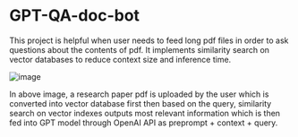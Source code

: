 # GPT-QA-doc-bot
This project is helpful when user needs to feed long pdf files in order to ask questions about the contents of pdf.
It implements similarity search on vector databases to reduce context size and inference time.

![image](https://github.com/AyushModi123/GPT-QA-doc-bot/assets/99743679/2f1a081f-994d-47ed-a53d-c3e10192f16d)

In above image, a research paper pdf is uploaded by the user which is converted into vector database first then based on the query, similarity search on vector indexes outputs most relevant information which is then fed into GPT model through OpenAI API as preprompt + context + query.
